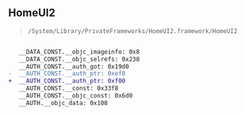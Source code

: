 ## HomeUI2

> `/System/Library/PrivateFrameworks/HomeUI2.framework/HomeUI2`

```diff

   __DATA_CONST.__objc_imageinfo: 0x8
   __DATA_CONST.__objc_selrefs: 0x238
   __AUTH_CONST.__auth_got: 0x19d0
-  __AUTH_CONST.__auth_ptr: 0xef8
+  __AUTH_CONST.__auth_ptr: 0xf00
   __AUTH_CONST.__const: 0x33f8
   __AUTH_CONST.__objc_const: 0x6d0
   __AUTH.__objc_data: 0x108

```
